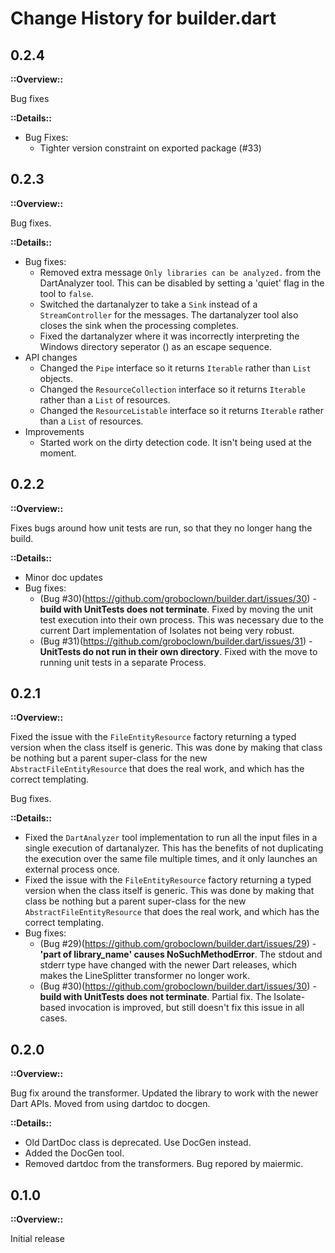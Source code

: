 # Change History for builder.dart


## 0.2.4

**::Overview::**

Bug fixes

**::Details::**

* Bug Fixes:
    * Tighter version constraint on exported package (#33)


## 0.2.3

**::Overview::**

Bug fixes.

**::Details::**

* Bug fixes:
    * Removed extra message `Only libraries can be analyzed.` from the
      DartAnalyzer tool.  This can be disabled by setting a 'quiet' flag in
      the tool to `false`.
    * Switched the dartanalyzer to take a `Sink` instead of a `StreamController`
      for the messages.  The dartanalyzer tool also closes the sink when the
      processing completes.
    * Fixed the dartanalyzer where it was incorrectly interpreting the Windows
      directory seperator (\) as an escape sequence.
* API changes
    * Changed the `Pipe` interface so it returns `Iterable` rather than
      `List` objects.
    * Changed the `ResourceCollection` interface so it returns `Iterable` rather
      than a `List` of resources.
    * Changed the `ResourceListable` interface so it returns `Iterable` rather
      than a `List` of resources.
* Improvements
    * Started work on the dirty detection code.  It isn't being used at the
      moment.


## 0.2.2

**::Overview::**

Fixes bugs around how unit tests are run, so that they no longer hang the
build.

**::Details::**

* Minor doc updates
* Bug fixes:
    * (Bug #30)(https://github.com/groboclown/builder.dart/issues/30) -
      **build with UnitTests does not terminate**.
      Fixed by moving the unit test execution into their own process.
      This was necessary due to the current Dart implementation of Isolates
      not being very robust.
    * (Bug #31)(https://github.com/groboclown/builder.dart/issues/31) -
      **UnitTests do not run in their own directory**.
      Fixed with the move to running unit tests in a separate Process.


## 0.2.1

**::Overview::**

Fixed the issue with the `FileEntityResource` factory returning a typed version
when the class itself is generic.  This was done by making that class be
nothing but a parent super-class for the new `AbstractFileEntityResource` that
does the real work, and which has the correct templating.

Bug fixes.

**::Details::**

* Fixed the `DartAnalyzer` tool implementation to run all the input files in
  a single execution of dartanalyzer.  This has the benefits of not duplicating
  the execution over the same file multiple times, and it only launches an
  external process once.
* Fixed the issue with the `FileEntityResource` factory returning a typed
  version when the class itself is generic.  This was done by making that class
  be nothing but a parent super-class for the new `AbstractFileEntityResource`
  that does the real work, and which has the correct templating.
* Bug fixes:
    * (Bug #29)(https://github.com/groboclown/builder.dart/issues/29) -
      **'part of library_name' causes NoSuchMethodError**.  The stdout and
      stderr type have changed with the newer Dart releases, which makes the
      LineSplitter transformer no longer work.
    * (Bug #30)(https://github.com/groboclown/builder.dart/issues/30) -
      **build with UnitTests does not terminate**.
      Partial fix.  The Isolate-based invocation is improved, but still doesn't
      fix this issue in all cases.



## 0.2.0

**::Overview::**

Bug fix around the transformer. Updated the library to work with the
newer Dart APIs.  Moved from using dartdoc to docgen.

**::Details::**

* Old DartDoc class is deprecated.  Use DocGen instead.
* Added the DocGen tool.
* Removed dartdoc from the transformers.  Bug repored by maiermic.


## 0.1.0

**::Overview::**

Initial release
